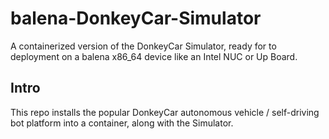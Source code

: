 # balena-DonkeyCar-Simulator

A containerized version of the DonkeyCar Simulator, ready for to deployment on a balena x86_64 device like an Intel NUC or Up Board.

## Intro

This repo installs the popular DonkeyCar autonomous vehicle / self-driving bot platform into a container, along with the Simulator.
